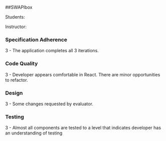 ##SWAPIbox

Students:

Instructor:

### Specification Adherence

3 - The application completes all 3 iterations.

### Code Quality

3 - Developer appears comfortable in React. There are minor opportunities to refactor.

### Design

3 - Some changes requested by evaluator.

### Testing

3 - Almost all components are tested to a level that indicates developer has an understanding of testing
